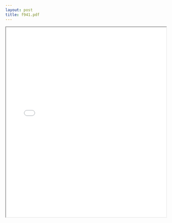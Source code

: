 ```yaml
---
layout: post
title: f941.pdf
---
```


<div class="pdf-container">
<iframe src="irs.ea/assets/pdfs/f941" height="600" width="100%" allowFullScreen="true"></iframe>
</div>

